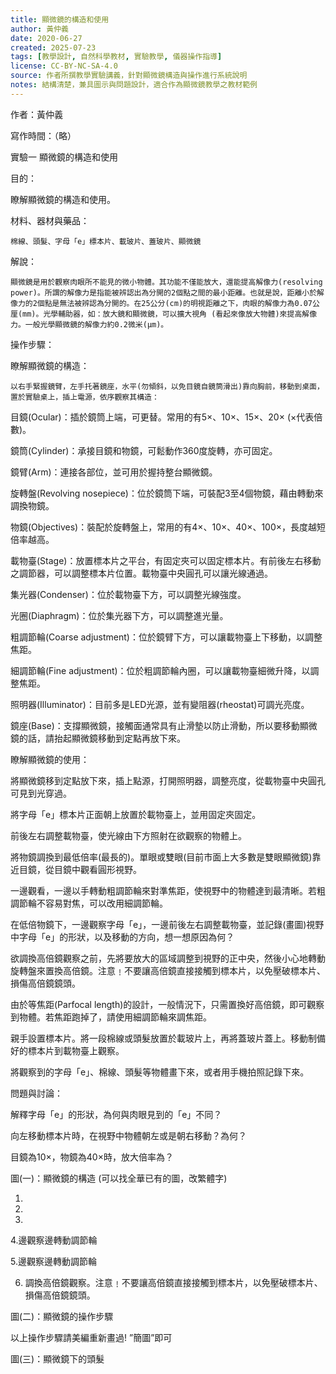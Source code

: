 ```yaml
---
title: 顯微鏡的構造和使用
author: 黃仲義
date: 2020-06-27
created: 2025-07-23
tags: [教學設計, 自然科學教材, 實驗教學, 儀器操作指導]
license: CC-BY-NC-SA-4.0
source: 作者所撰教學實驗講義，針對顯微鏡構造與操作進行系統說明
notes: 結構清楚，兼具圖示與問題設計，適合作為顯微鏡教學之教材範例
---
```


作者：黃仲義

寫作時間：（略）

實驗一 顯微鏡的構造和使用

目的：

瞭解顯微鏡的構造和使用。

材料、器材與藥品：

	棉線、頭髮、字母「e」標本片、載玻片、蓋玻片、顯微鏡

解說：

	顯微鏡是用於觀察肉眼所不能見的微小物體。其功能不僅能放大，還能提高解像力(resolving power)。所謂的解像力是指能被辨認出為分開的2個點之間的最小距離。也就是說，距離小於解像力的2個點是無法被辨認為分開的。在25公分(cm)的明視距離之下，肉眼的解像力為0.07公厘(mm)。光學輔助器，如：放大鏡和顯微鏡，可以擴大視角 (看起來像放大物體)來提高解像力。一般光學顯微鏡的解像力約0.2微米(μm)。

操作步驟：

瞭解顯微鏡的構造：

    以右手緊握鏡臂，左手托著鏡座，水平(勿傾斜，以免目鏡自鏡筒滑出)靠向胸前，移動到桌面，置於實驗桌上，插上電源，依序觀察其構造：

目鏡(Ocular)：插於鏡筒上端，可更替。常用的有5×、10×、15×、20× (×代表倍數)。

鏡筒(Cylinder)：承接目鏡和物鏡，可鬆動作360度旋轉，亦可固定。

鏡臂(Arm)：連接各部位，並可用於握持整台顯微鏡。

旋轉盤(Revolving nosepiece)：位於鏡筒下端，可裝配3至4個物鏡，藉由轉動來調換物鏡。

物鏡(Objectives)：裝配於旋轉盤上，常用的有4×、10×、40×、100×，長度越短倍率越高。

載物臺(Stage)：放置標本片之平台，有固定夾可以固定標本片。有前後左右移動之調節器，可以調整標本片位置。載物臺中央圓孔可以讓光線通過。

集光器(Condenser)：位於載物臺下方，可以調整光線強度。

光圈(Diaphragm)：位於集光器下方，可以調整進光量。

粗調節輪(Coarse adjustment)：位於鏡臂下方，可以讓載物臺上下移動，以調整焦距。

細調節輪(Fine adjustment)：位於粗調節輪內圈，可以讓載物臺細微升降，以調整焦距。

照明器(Illuminator)：目前多是LED光源，並有變阻器(rheostat)可調光亮度。

鏡座(Base)：支撐顯微鏡，接觸面通常具有止滑墊以防止滑動，所以要移動顯微鏡的話，請抬起顯微鏡移動到定點再放下來。

瞭解顯微鏡的使用：

將顯微鏡移到定點放下來，插上點源，打開照明器，調整亮度，從載物臺中央圓孔可見到光穿過。

將字母「e」標本片正面朝上放置於載物臺上，並用固定夾固定。

前後左右調整載物臺，使光線由下方照射在欲觀察的物體上。

將物鏡調換到最低倍率(最長的)。單眼或雙眼(目前市面上大多數是雙眼顯微鏡)靠近目鏡，從目鏡中觀看圓形視野。

一邊觀看，一邊以手轉動粗調節輪來對準焦距，使視野中的物體達到最清晰。若粗調節輪不容易對焦，可以改用細調節輪。

在低倍物鏡下，一邊觀察字母「e」，一邊前後左右調整載物臺，並記錄(畫圖)視野中字母「e」的形狀，以及移動的方向，想一想原因為何？

欲調換高倍鏡觀察之前，先將要放大的區域調整到視野的正中央，然後小心地轉動旋轉盤來置換高倍鏡。注意﹗不要讓高倍鏡直接接觸到標本片，以免壓破標本片、損傷高倍鏡鏡頭。

由於等焦距(Parfocal length)的設計，一般情況下，只需置換好高倍鏡，即可觀察到物體。若焦距跑掉了，請使用細調節輪來調焦距。

親手設置標本片。將一段棉線或頭髮放置於載玻片上，再將蓋玻片蓋上。移動制備好的標本片到載物臺上觀察。

將觀察到的字母「e」、棉線、頭髮等物體畫下來，或者用手機拍照記錄下來。

問題與討論：

解釋字母「e」的形狀，為何與肉眼見到的「e」不同？

向左移動標本片時，在視野中物體朝左或是朝右移動？為何？

目鏡為10×，物鏡為40×時，放大倍率為？

圖(一)：顯微鏡的構造 (可以找全華已有的圖，改繁體字)

1. 

2. 

3. 

4.邊觀察邊轉動調節輪

5.邊觀察邊轉動調節輪

6. 調換高倍鏡觀察。注意﹗不要讓高倍鏡直接接觸到標本片，以免壓破標本片、損傷高倍鏡鏡頭。

圖(二)：顯微鏡的操作步驟

以上操作步驟請美編重新畫過! ”簡圖”即可

圖(三)：顯微鏡下的頭髮